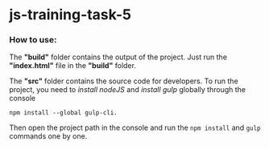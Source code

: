 # js-training-task-5

### How to use:

The **"build"** folder contains the output of the project. Just run the **"index.html"** file in the **"build"** folder.

The **"src"** folder contains the source code for developers.
To run the project, you need to *install nodeJS* and *install gulp* globally through the console 
```
npm install --global gulp-cli.
```
Then open the project path in the console and run the ``npm install`` and ``gulp`` commands one by one. 